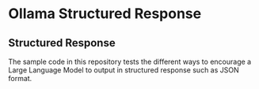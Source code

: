 # Ollama Structured Response

## Structured Response
The sample code in this repository tests the different ways to encourage a Large Language Model to output in structured response such as JSON format.

